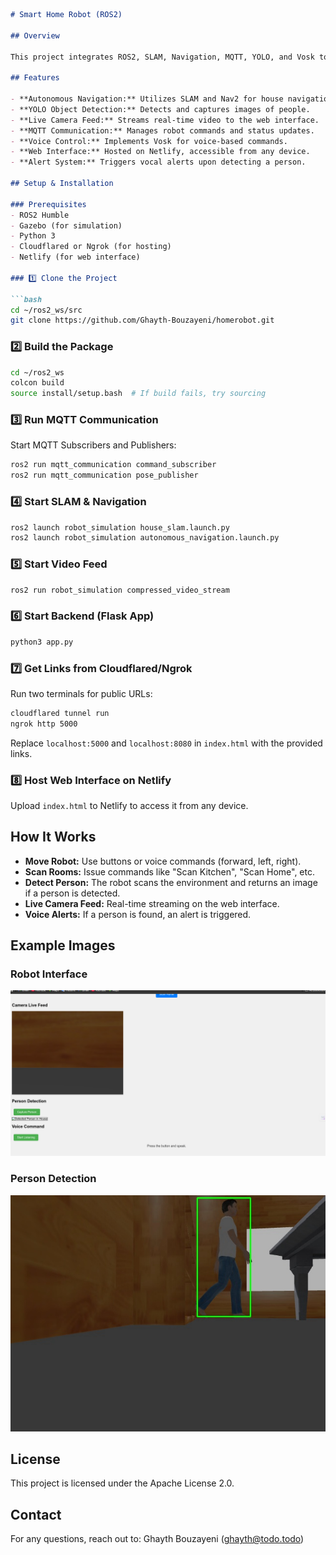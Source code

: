 

```markdown
# Smart Home Robot (ROS2)

## Overview

This project integrates ROS2, SLAM, Navigation, MQTT, YOLO, and Vosk to control a robot in a home environment. The robot can detect people, provide live camera feeds, and be controlled via voice commands or a web interface.

## Features

- **Autonomous Navigation:** Utilizes SLAM and Nav2 for house navigation.
- **YOLO Object Detection:** Detects and captures images of people.
- **Live Camera Feed:** Streams real-time video to the web interface.
- **MQTT Communication:** Manages robot commands and status updates.
- **Voice Control:** Implements Vosk for voice-based commands.
- **Web Interface:** Hosted on Netlify, accessible from any device.
- **Alert System:** Triggers vocal alerts upon detecting a person.

## Setup & Installation

### Prerequisites
- ROS2 Humble
- Gazebo (for simulation)
- Python 3
- Cloudflared or Ngrok (for hosting)
- Netlify (for web interface)

### 1️⃣ Clone the Project

```bash
cd ~/ros2_ws/src
git clone https://github.com/Ghayth-Bouzayeni/homerobot.git
```

### 2️⃣ Build the Package

```bash
cd ~/ros2_ws
colcon build
source install/setup.bash  # If build fails, try sourcing
```

### 3️⃣ Run MQTT Communication

Start MQTT Subscribers and Publishers:

```bash
ros2 run mqtt_communication command_subscriber
ros2 run mqtt_communication pose_publisher
```

### 4️⃣ Start SLAM & Navigation

```bash
ros2 launch robot_simulation house_slam.launch.py
ros2 launch robot_simulation autonomous_navigation.launch.py
```

### 5️⃣ Start Video Feed

```bash
ros2 run robot_simulation compressed_video_stream
```

### 6️⃣ Start Backend (Flask App)

```bash
python3 app.py
```

### 7️⃣ Get Links from Cloudflared/Ngrok

Run two terminals for public URLs:

```bash
cloudflared tunnel run
ngrok http 5000
```

Replace `localhost:5000` and `localhost:8080` in `index.html` with the provided links.

### 8️⃣ Host Web Interface on Netlify

Upload `index.html` to Netlify to access it from any device.

## How It Works

- **Move Robot:** Use buttons or voice commands (forward, left, right).
- **Scan Rooms:** Issue commands like "Scan Kitchen", "Scan Home", etc.
- **Detect Person:** The robot scans the environment and returns an image if a person is detected.
- **Live Camera Feed:** Real-time streaming on the web interface.
- **Voice Alerts:** If a person is found, an alert is triggered.

## Example Images

### Robot Interface
![Robot Interface](static/scanned_images/interface2.png)


### Person Detection
![Person Detection](static/scanned_images/kitchen.jpg)

## License

This project is licensed under the Apache License 2.0.

## Contact

For any questions, reach out to: Ghayth Bouzayeni (ghayth@todo.todo)

